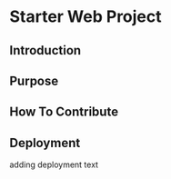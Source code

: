 # Starter Web Project

## Introduction

## Purpose

## How To Contribute

## Deployment

adding deployment text